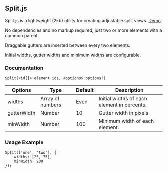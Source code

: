 ## Split.js



Split.js is a lightweight (2kb) utility for creating adjustable split views. [Demo](http://nathancahill.github.io/Split.js/)

No dependencies and no markup required, just two or more elements with a common parent.

Draggable gutters are inserted between every two elements.

Initial widths, gutter widths and minimum widths are configurable.

### Documentation

```
Split(<id[]> element ids, <options> options?)
```

| Options | Type | Default | Description |
|---|---|---|---|
| widths | Array of numbers | Even | Initial widths of each element in percents. |
| gutterWidth | Number | 10 | Gutter width in pixels |
| minWidth | Number | 100 | Minimum width of each element. |

### Usage Example

```
Split(['one', 'two'], {
    widths: [25, 75],
    minWidth: 200
});
```